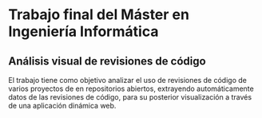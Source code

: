 # Trabajo final del Máster en Ingeniería Informática
## Análisis visual de revisiones de código
El trabajo tiene como objetivo analizar el uso de revisiones de código de varios proyectos de en repositorios abiertos, extrayendo automáticamente datos de las revisiones de código, para su posterior visualización a través de una aplicación dinámica web.

